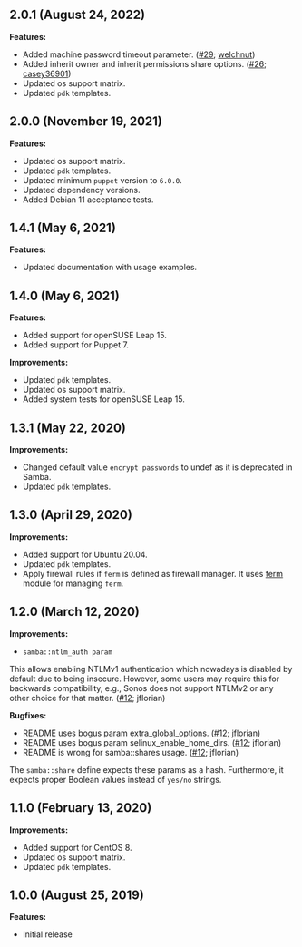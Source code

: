 ## 2.0.1 (August 24, 2022)

**Features:**

- Added machine password timeout parameter. ([#29](https://github.com/rehanone/puppet-samba/pull/29); [welchnut](https://github.com/welchnut))
- Added inherit owner and inherit permissions share options. ([#26](https://github.com/rehanone/puppet-samba/pull/26); [casey36901](https://github.com/casey36901))
- Updated os support matrix.
- Updated `pdk` templates.

## 2.0.0 (November 19, 2021)

**Features:**

  - Updated os support matrix.
  - Updated `pdk` templates.
  - Updated minimum `puppet` version to `6.0.0`.
  - Updated dependency versions.
  - Added Debian 11 acceptance tests.

## 1.4.1 (May 6, 2021)

**Features:**

- Updated documentation with usage examples.

## 1.4.0 (May 6, 2021)

**Features:**

  - Added support for openSUSE Leap 15.
  - Added support for Puppet 7.

**Improvements:**

  - Updated `pdk` templates.
  - Updated os support matrix.
  - Added system tests for openSUSE Leap 15.

## 1.3.1 (May 22, 2020)

**Improvements:**

  - Changed default value `encrypt passwords` to undef as it is deprecated in Samba.
  - Updated `pdk` templates.

## 1.3.0 (April 29, 2020)

**Improvements:**

  - Added support for Ubuntu 20.04.
  - Updated `pdk` templates.
  - Apply firewall rules if `ferm` is defined as firewall manager. It uses [ferm](https://forge.puppet.com/puppet/ferm) module for managing `ferm`.

## 1.2.0 (March 12, 2020)

**Improvements:**

  - `samba::ntlm_auth param`

  This allows enabling NTLMv1 authentication which nowadays is
  disabled by default due to being insecure. However, some users may
  require this for backwards compatibility, e.g., Sonos does not
  support NTLMv2 or any other choice for that matter.
  ([#12](https://github.com/rehanone/puppet-samba/pull/12); jflorian)

**Bugfixes:**

  - README uses bogus param extra_global_options. ([#12](https://github.com/rehanone/puppet-samba/pull/12); jflorian)
  - README uses bogus param selinux_enable_home_dirs. ([#12](https://github.com/rehanone/puppet-samba/pull/12); jflorian)
  - README is wrong for samba::shares usage. ([#12](https://github.com/rehanone/puppet-samba/pull/12); jflorian)

  The `samba::share` define expects these params as a hash. Furthermore,
  it expects proper Boolean values instead of `yes/no` strings.

## 1.1.0 (February 13, 2020)

**Improvements:**

  - Added support for CentOS 8.
  - Updated os support matrix.
  - Updated `pdk` templates.

## 1.0.0 (August 25, 2019)

**Features:**

  - Initial release
